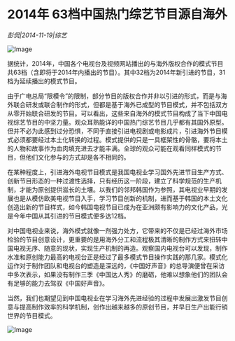 # 2014年 63档中国热门综艺节目源自海外

*彭侃|2014-11-19|综艺*

![Image](http://p2.pstatp.com/large/pgc-image/1521797113090a373a31319)

据统计，2014年，中国各个电视台及视频网站播出的与海外版权合作的模式节目共63档（含即将于2014年内播出的节目）。其中32档为2014年新引进的节目，31档为延续播出的模式节目。

由于广电总局“限模令”的限制，部分节目的版权合作并非以引进的形式，而是与海外联合研发或联合制作的形式，但都是基于海外已成型的节目模式，并不包括双方从零开始联合研发的节目。可以看出，这些来自海外的模式节目构成了当下中国电视综艺节目的中坚力量。观众耳熟能详的中国热门综艺节目几乎都有其国外原型。但并不必为此感到过分恐惧，不同于直接引进电视剧或电影成片，引进海外节目模式必须都要经过本土化转换的过程。模式提供的只是一具框架性的骨骼，要将本土的人物和故事作为血肉填充进去才能丰满。全球的观众可能在观看同样模式的节目，但他们文化参与的方式却是各不相同的。

在某种程度上，引进海外电视节目模式是我国电视业学习国外先进节目生产方式、创新节目形态的一种过渡性选择，只有经历这一阶段，建立了科学规范的生产机制，才能为原创提供滋长的土壤。以我们的邻邦韩国作为参照，其电视业早期的发展也是从模仿欧美电视节目入手，学习节目创新的机制，进而基于韩国的本土文化创造出新的节目样式，如今韩国电视节目已成为在亚洲颇有影响力的文化产品，光是今年中国从其引进的节目模式便多达12档。

对中国电视业来说，海外模式就像一剂强力处方，它带来的不仅是已经过海外市场检验的节目创意设计，更重要的是用海外分工和流程极其清晰的制作方式来扭转中国电视无序、随意的现状，实现生产机制的再造。观察国内电视台可以发现，制作水准和原创能力最高的电视台正是经过了最多模式节目操作实践的那几家。模式化运作对于制作团队和电视台的塑造是深远的，《中国好声音》的总导演便曾在采访中多次表示，如果没有制作三季《中国达人秀》的磨砺，他难以想象他们的团队会有足够的能力去驾驭《中国好声音》。

当然，我们也期望见到中国电视业在学习海外先进经验的过程中发展出激发节目创意与提高制作效率的科学机制，创作出越来越多的原创节目，并早日生产出能行销世界的节目模式。

![Image](http://p2.pstatp.com/large/pgc-image/15217971136735e360a4e3a)

